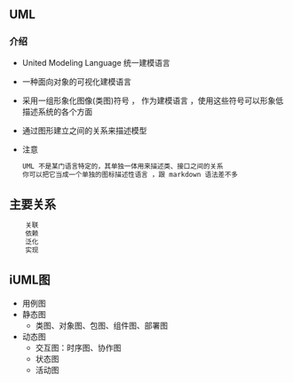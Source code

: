 ## UML

### 介绍

* United Modeling Language  统一建模语言

* 一种面向对象的可视化建模语言

* 采用一组形象化图像(类图)符号 ， 作为建模语言 ，使用这些符号可以形象低描述系统的各个方面

* 通过图形建立之间的关系来描述模型

* 注意

    ```css
    UML 不是某门语言特定的，其单独一体用来描述类、接口之间的关系
    你可以把它当成一个单独的图标描述性语言 ，跟 markdown 语法差不多
    ```

    

## 主要关系

```c++
    关联
    依赖
    泛化
    实现
```



## iUML图

* 用例图
* 静态图
    * 类图、对象图、包图、组件图、部署图
* 动态图
    * 交互图：时序图、协作图
    * 状态图
    * 活动图













































